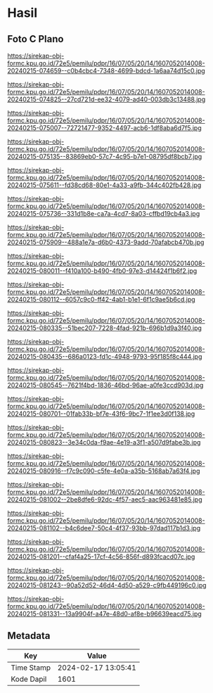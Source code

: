 # Hasil

## Foto C Plano

https://sirekap-obj-formc.kpu.go.id/72e5/pemilu/pdpr/16/07/05/20/14/1607052014008-20240215-074659--c0b4cbc4-7348-4699-bdcd-1a6aa74d15c0.jpg

https://sirekap-obj-formc.kpu.go.id/72e5/pemilu/pdpr/16/07/05/20/14/1607052014008-20240215-074825--27cd721d-ee32-4079-ad40-003db3c13488.jpg

https://sirekap-obj-formc.kpu.go.id/72e5/pemilu/pdpr/16/07/05/20/14/1607052014008-20240215-075007--72721477-9352-4497-acb6-1df8aba6d7f5.jpg

https://sirekap-obj-formc.kpu.go.id/72e5/pemilu/pdpr/16/07/05/20/14/1607052014008-20240215-075135--83869eb0-57c7-4c95-b7e1-08795df8bcb7.jpg

https://sirekap-obj-formc.kpu.go.id/72e5/pemilu/pdpr/16/07/05/20/14/1607052014008-20240215-075611--fd38cd68-80e1-4a33-a9fb-344c402fb428.jpg

https://sirekap-obj-formc.kpu.go.id/72e5/pemilu/pdpr/16/07/05/20/14/1607052014008-20240215-075736--331d1b8e-ca7a-4cd7-8a03-cffbd19cb4a3.jpg

https://sirekap-obj-formc.kpu.go.id/72e5/pemilu/pdpr/16/07/05/20/14/1607052014008-20240215-075909--488a1e7a-d6b0-4373-9add-70afabcb470b.jpg

https://sirekap-obj-formc.kpu.go.id/72e5/pemilu/pdpr/16/07/05/20/14/1607052014008-20240215-080011--f410a100-b490-4fb0-97e3-d14424f1b6f2.jpg

https://sirekap-obj-formc.kpu.go.id/72e5/pemilu/pdpr/16/07/05/20/14/1607052014008-20240215-080112--6057c9c0-ff42-4ab1-b1e1-6f1c9ae5b6cd.jpg

https://sirekap-obj-formc.kpu.go.id/72e5/pemilu/pdpr/16/07/05/20/14/1607052014008-20240215-080335--51bec207-7228-4fad-921b-696b1d9a3f40.jpg

https://sirekap-obj-formc.kpu.go.id/72e5/pemilu/pdpr/16/07/05/20/14/1607052014008-20240215-080435--686a0123-fd1c-4948-9793-95f185f8c444.jpg

https://sirekap-obj-formc.kpu.go.id/72e5/pemilu/pdpr/16/07/05/20/14/1607052014008-20240215-080545--7621f4bd-1836-46bd-96ae-a0fe3ccd903d.jpg

https://sirekap-obj-formc.kpu.go.id/72e5/pemilu/pdpr/16/07/05/20/14/1607052014008-20240215-080701--01fab33b-bf7e-43f6-9bc7-1f1ee3d0f138.jpg

https://sirekap-obj-formc.kpu.go.id/72e5/pemilu/pdpr/16/07/05/20/14/1607052014008-20240215-080823--3e34c0da-f9ae-4e19-a3f1-a507d9fabe3b.jpg

https://sirekap-obj-formc.kpu.go.id/72e5/pemilu/pdpr/16/07/05/20/14/1607052014008-20240215-080916--f7c9c090-c5fe-4e0a-a35b-5168ab7a63f4.jpg

https://sirekap-obj-formc.kpu.go.id/72e5/pemilu/pdpr/16/07/05/20/14/1607052014008-20240215-081002--2be8dfe6-92dc-4f57-aec5-aac963481e85.jpg

https://sirekap-obj-formc.kpu.go.id/72e5/pemilu/pdpr/16/07/05/20/14/1607052014008-20240215-081102--b4c6dee7-50c4-4f37-93bb-97dad117b1d3.jpg

https://sirekap-obj-formc.kpu.go.id/72e5/pemilu/pdpr/16/07/05/20/14/1607052014008-20240215-081201--cfaf4a25-17cf-4c56-856f-d893fcacd07c.jpg

https://sirekap-obj-formc.kpu.go.id/72e5/pemilu/pdpr/16/07/05/20/14/1607052014008-20240215-081243--90a52d52-46d4-4d50-a529-c9fb449196c0.jpg

https://sirekap-obj-formc.kpu.go.id/72e5/pemilu/pdpr/16/07/05/20/14/1607052014008-20240215-081331--13a9904f-a47e-48d0-af8e-b96639eacd75.jpg


## Metadata

| Key        | Value               |
| ---------- | ------------------- |
| Time Stamp | 2024-02-17 13:05:41 |
| Kode Dapil | 1601                |



